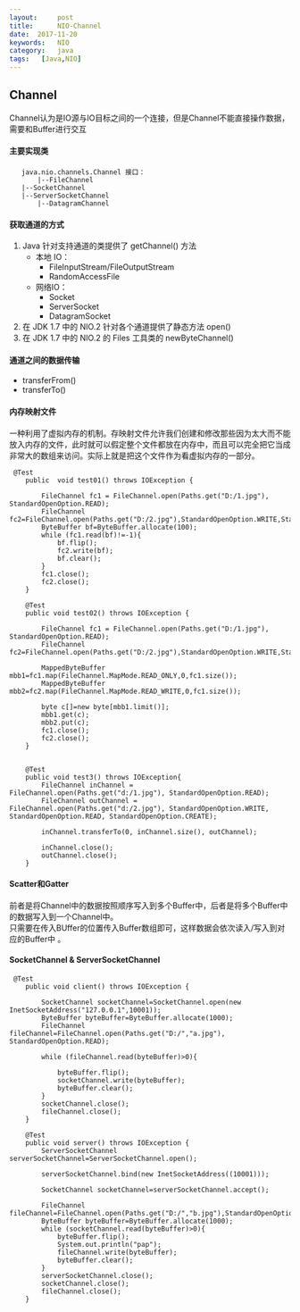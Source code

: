 ```yaml
---
layout:     post
title:      NIO-Channel
date:  2017-11-20
keywords:   NIO
category:   java
tags:   [Java,NIO]
---
```

Channel
----
Channel认为是IO源与IO目标之间的一个连接，但是Channel不能直接操作数据，需要和Buffer进行交互

 #### 主要实现类
 ```
  	java.nio.channels.Channel 接口：
 		|--FileChannel
   	|--SocketChannel
   	|--ServerSocketChannel
  		|--DatagramChannel
 ```
 #### 获取通道的方式
1. Java 针对支持通道的类提供了 getChannel() 方法
     - 本地 IO：
         -  FileInputStream/FileOutputStream
         -  RandomAccessFile
     - 网络IO：
 		- Socket
  		- ServerSocket
  		- DatagramSocket
 2. 在 JDK 1.7 中的 NIO.2 针对各个通道提供了静态方法 open()
 3. 在 JDK 1.7 中的 NIO.2 的 Files 工具类的 newByteChannel()
 #### 通道之间的数据传输
 - transferFrom()
 - transferTo()
#### 内存映射文件
一种利用了虚拟内存的机制。存映射文件允许我们创建和修改那些因为太大而不能放入内存的文件，此时就可以假定整个文件都放在内存中，而且可以完全把它当成非常大的数组来访问。实际上就是把这个文件作为看虚拟内存的一部分。
```
 @Test
    public  void test01() throws IOException {

        FileChannel fc1 = FileChannel.open(Paths.get("D:/1.jpg"), StandardOpenOption.READ);
        FileChannel fc2=FileChannel.open(Paths.get("D:/2.jpg"),StandardOpenOption.WRITE,StandardOpenOption.CREATE);
        ByteBuffer bf=ByteBuffer.allocate(100);
        while (fc1.read(bf)!=-1){
            bf.flip();
            fc2.write(bf);
            bf.clear();
        }
        fc1.close();
        fc2.close();
    }

    @Test
    public void test02() throws IOException {

        FileChannel fc1 = FileChannel.open(Paths.get("D:/1.jpg"), StandardOpenOption.READ);
        FileChannel fc2=FileChannel.open(Paths.get("D:/2.jpg"),StandardOpenOption.WRITE,StandardOpenOption.READ,StandardOpenOption.CREATE);

        MappedByteBuffer mbb1=fc1.map(FileChannel.MapMode.READ_ONLY,0,fc1.size());
        MappedByteBuffer mbb2=fc2.map(FileChannel.MapMode.READ_WRITE,0,fc1.size());

        byte c[]=new byte[mbb1.limit()];
        mbb1.get(c);
        mbb2.put(c);
        fc1.close();
        fc2.close();
    }
    

    @Test
    public void test3() throws IOException{
        FileChannel inChannel = FileChannel.open(Paths.get("d:/1.jpg"), StandardOpenOption.READ);
        FileChannel outChannel = FileChannel.open(Paths.get("d:/2.jpg"), StandardOpenOption.WRITE, StandardOpenOption.READ, StandardOpenOption.CREATE);

		inChannel.transferTo(0, inChannel.size(), outChannel);

        inChannel.close();
        outChannel.close();
    }
```
#### Scatter和Gatter
前者是将Channel中的数据按照顺序写入到多个Buffer中，后者是将多个Buffer中的数据写入到一个Channel中。  
只需要在传入BUffer的位置传入Buffer数组即可，这样数据会依次读入/写入到对应的Buffer中  。

####   SocketChannel & ServerSocketChannel  
```
 @Test
    public void client() throws IOException {

        SocketChannel socketChannel=SocketChannel.open(new InetSocketAddress("127.0.0.1",10001));
        ByteBuffer byteBuffer=ByteBuffer.allocate(1000);
        FileChannel fileChannel=FileChannel.open(Paths.get("D:/","a.jpg"), StandardOpenOption.READ);

        while (fileChannel.read(byteBuffer)>0){

            byteBuffer.flip();
            socketChannel.write(byteBuffer);
            byteBuffer.clear();
        }
        socketChannel.close();
        fileChannel.close();
    }

    @Test
    public void server() throws IOException {
        ServerSocketChannel serverSocketChannel=ServerSocketChannel.open();

        serverSocketChannel.bind(new InetSocketAddress((10001)));

        SocketChannel socketChannel=serverSocketChannel.accept();

        FileChannel fileChannel=FileChannel.open(Paths.get("D:/","b.jpg"),StandardOpenOption.WRITE,StandardOpenOption.CREATE);
        ByteBuffer byteBuffer=ByteBuffer.allocate(1000);
        while (socketChannel.read(byteBuffer)>0){
            byteBuffer.flip();
            System.out.println("pap");
            fileChannel.write(byteBuffer);
            byteBuffer.clear();
        }
        serverSocketChannel.close();
        socketChannel.close();
        fileChannel.close();
    }
```





